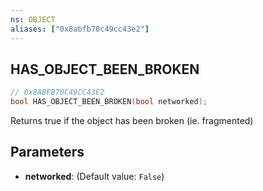 ```yaml
---
ns: OBJECT
aliases: ["0x8abfb70c49cc43e2"]
---
```

## HAS_OBJECT_BEEN_BROKEN

```c
// 0x8ABFB70C49CC43E2
bool HAS_OBJECT_BEEN_BROKEN(bool networked);
```

Returns true if the object has been broken (ie. fragmented)


## Parameters
* **networked**: (Default value: `False`)
